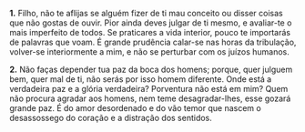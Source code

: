 **1.** Filho, não te aflijas se alguém fizer de ti mau conceito ou disser coisas que não gostas de ouvir. Pior ainda deves julgar de ti mesmo, e avaliar-te o mais imperfeito de todos. Se praticares a vida interior, pouco te importarás de palavras que voam. É grande prudência calar-se nas horas da tribulação, volver-se interiormente a mim, e não se perturbar com os juízos humanos.

**2.** Não faças depender tua paz da boca dos homens; porque, quer julguem bem, quer mal de ti, não serás por isso homem diferente. Onde está a verdadeira paz e a glória verdadeira? Porventura não está em mim? Quem não procura agradar aos homens, nem teme desagradar-lhes, esse gozará grande paz. É do amor desordenado e do vão temor que nascem o desassossego do coração e a distração dos sentidos.


